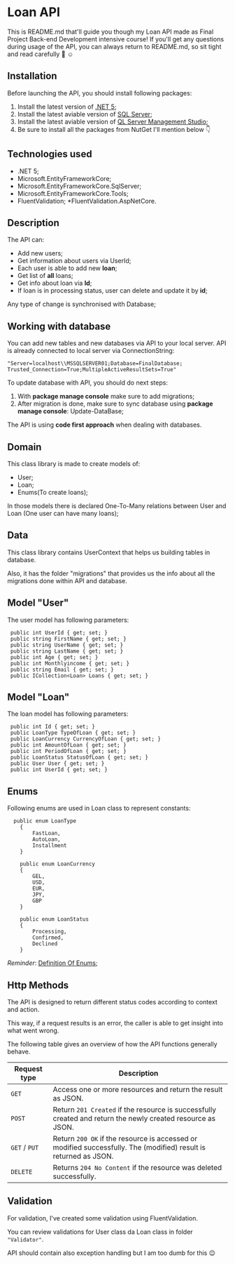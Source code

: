 # Loan API

This is README.md that'll guide you though my Loan API made as Final Project Back-end Development intensive course! If you'll get any questions during usage of the API, you can always return to README.md, so sit tight and read carefully :hand_over_mouth: :relaxed:


## Installation

Before launching the API, you should install following packages: 
1. Install the latest version of [.NET 5](https://dotnet.microsoft.com/en-us/download/dotnet/5.0); 
2. Install the latest aviable version of [SQL Server](https://www.microsoft.com/en-us/sql-server/sql-server-downloads?rtc=1); 
3. Install the latest aviable version of [QL Server Management Studio](https://learn.microsoft.com/en-us/sql/ssms/download-sql-server-management-studio-ssms?view=sql-server-ver16);
4. Be sure to install all the packages from NutGet I'll mention below :point_down:

## Technologies used

* .NET 5; 
* Microsoft.EntityFrameworkCore; 
* Microsoft.EntityFrameworkCore.SqlServer;
* Microsoft.EntityFrameworkCore.Tools;
* FluentValidation;
*FluentValidation.AspNetCore.

## Description

The API can: 
* Add new users; 
* Get information about users via UserId; 
* Each user is able to add new **loan**; 
* Get list of **all** loans;
* Get info about loan via **Id**;
* If loan is in processing status, user can delete and update it by **id**;

Any type of change is synchronised with Database;

## Working with database
You can add new tables and new databases via API to your local server.
API is already connected to local server via ConnectionString:

```
"Server=localhost\\MSSQLSERVER01;Database=FinalDatabase;
Trusted_Connection=True;MultipleActiveResultSets=True"
```
To update database with API, you should do next steps: 
1. With **package manage console** make sure to add migrations; 
2. After migration is done, make sure to sync database using **package manage console**: Update-DataBase;

The API is using **code first approach** when dealing with databases. 

## Domain

This class library is made to create models of:
* User; 
* Loan; 
* Enums(To create loans); 

In those models there is declared One-To-Many relations between User and Loan (One user can have many loans); 

## Data

This class library contains UserContext that helps us building tables in database. 

Also, it has the folder "migrations" that provides us the info about all the migrations done within API and database. 


## Model "User" 
The user model has following parameters: 

```
 public int UserId { get; set; }
 public string FirstName { get; set; }
 public string UserName { get; set; }
 public string LastName { get; set; }
 public int Age { get; set; }
 public int Monthlyincome { get; set; }
 public string Email { get; set; }
 public ICollection<Loan> Loans { get; set; }
```

## Model "Loan" 
The loan model has following parameters: 

```
 public int Id { get; set; }
 public LoanType TypeOfLoan { get; set; }
 public LoanCurrency CurrencyOfLoan { get; set; }
 public int AmountOfLoan { get; set; }
 public int PeriodOfLoan { get; set; }
 public LoanStatus StatusOfLoan { get; set; }
 public User User { get; set; }
 public int UserId { get; set; } 

```
## Enums
Following enums are used in Loan class to represent constants:
```
  public enum LoanType
    {
        FastLoan,
        AutoLoan,
        Installment
    }

    public enum LoanCurrency
    {
        GEL,
        USD,
        EUR,
        JPY,
        GBP
    }

    public enum LoanStatus
    {
        Processing,
        Confirmed,
        Declined
    }

```
*Reminder*: [Definition Of Enums](https://www.w3schools.com/cs/cs_enums.php);

## Http Methods

The API is designed to return different status codes according to context and
action. 

This way, if a request results is an error, the caller is able to get
insight into what went wrong.

The following table gives an overview of how the API functions generally behave.

| Request type | Description |
| ------------ | ----------- |
| `GET`   | Access one or more resources and return the result as JSON. |
| `POST`  | Return `201 Created` if the resource is successfully created and return the newly created resource as JSON. |
| `GET` / `PUT` | Return `200 OK` if the resource is accessed or modified successfully. The (modified) result is returned as JSON. |
| `DELETE` | Returns `204 No Content` if the resource was deleted successfully. |


## Validation

For validation, I've created some validation using FluentValidation. 

You can review validations for User class da Loan class in folder ```"Validator"```. 

API should contain also exception handling but I am too dumb for this :wink:
